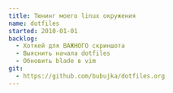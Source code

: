 ```yaml
---
title: Тюнинг моего linux окружения
name: dotfiles
started: 2010-01-01
backlog:
  - Хоткей для ВАЖНОГО скриншота
  - Выяснить начала dotfiles
  - Обновить blade в vim
git:
  - https://github.com/bubujka/dotfiles.org
---
```

